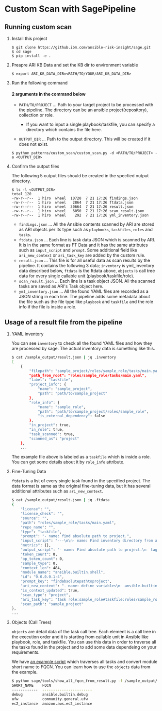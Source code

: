 # Custom Scan with SagePipeline

## Running custom scan

1. Install this project
    ```
    $ git clone https://github.ibm.com/ansible-risk-insight/sage.git
    $ cd sage
    $ pip install -e .
    ```

2. Preapre ARI KB Data and set the KB dir to environment variable
     
    ```
    $ export ARI_KB_DATA_DIR=<PATH/TO/YOUR/ARI_KB_DATA_DIR>
    ```
3. Run the following command

    #### 2 arguments in the command below
    
    - `PATH/TO/PROJECT` ... Path to your target project to be processed with the pipeline. The directory can be an ansible project(repository), collection or role.
      - If you want to input a single playbook/taskfile, you can specify a directory which contains the file here.
    
    - `OUTPUT_DIR` ... Path to the output directory. This will be created if it does not exist.

    ```
    $ python patterns/custom_scan/custom_scan.py -d <PATH/TO/PROJECT> -o <OUTPUT_DIR>
    ```

4. Confirm the output files

    The following 5 output files should be created in the specfied output directory.

    ```
    $ ls -l <OUTPUT_DIR>
    total 120
    -rw-r--r--  1 hiro  wheel  10720  7 21 17:26 findings.json
    -rw-r--r--  1 hiro  wheel   2864  7 21 17:26 ftdata.json
    -rw-r--r--  1 hiro  wheel  30664  7 21 17:26 result.json
    -rw-r--r--  1 hiro  wheel   6050  7 21 17:26 scan_result.json
    -rw-r--r--  1 hiro  wheel    292  7 21 17:26 yml_inventory.json
    ```

    - `findings.json` ... All the Ansible contents scanned by ARI are stored as ARI objects per its type such as `playbooks`, `taskfiles`, `roles` and `tasks`.
    - `ftdata.json` ... Each line is task data JSON which is scanned by ARI. It is in the same format as FT Data and it has the same attributes such as `input_script` and `prompt`. Some additional field like `ari_new_context` or `ari_task_key` are added by the custom rule.
    - `result.json` ... This file is for all useful data as scan results by the pipeline. It contains the following 3 data; `inventory` is yml_inventory data described below, `ftdata` is the ftdata above, `objects` is call tree data for every single callable unit (playbook/taskfile/role).
    - `scan_result.json` ... Each line is a task object JSON. All the scanned tasks are saved as ARI's Task object here.
    - `yml_inventory.json` ... All the found YAML files are recorded as a JSON string in each line. The pipeline adds some metadata about the file such as the file type like `playbook` and `taskfile` and the role info if the file is inside a role.


## Usage of a result file from the pipeline

1. YAML inventory

    You can see `inventory` to check all the found YAML files and how they are processed by sage.
    The actual inventory data is something like this.

    ```bash
    $ cat /sample_output/result.json | jq .inventory
    [
        {
            "filepath": "sample_project/roles/sample_role/tasks/main.yaml",
            "path_from_root": "roles/sample_role/tasks/main.yaml",
            "label": "taskfile",
            "project_info": {
                "name": "sample_project",
                "path": "path/to/sample_project"
            },
            "role_info": {
                "name": "sample_role",
                "path": "path/to/sample_project/roles/sample_role",
                "is_external_dependency": false
            },
            "in_project": true,
            "in_role": true,
            "task_scanned": true,
            "scanned_as": "project"
        },
        ...
    ```
    The example file above is labeled as a `taskfile` which is inside a role. You can get some details about it by `role_info` attribute.

2. Fine-Tuning Data

    `ftdata` is a list of every single task found in the specified project.
    The data format is same as the original fine-tuning data, but it has several additional attributes such as `ari_new_context`.

    ```bash
    $ cat /sample_output/result.json | jq .ftdata
    {
        "license": "",
        "license_check": "",
        "source": "",
        "path": "roles/sample_role/tasks/main.yaml",
        "repo_name": "",
        "type": "taskfile",
        "prompt": "- name: find absolute path to project.",
        "input_script": "---\n\n- name: Find inventory directory from ansible.cfg\n  tags: set_inventory\n  shell: cat {{ ansible_config_file }} | grep 'inventory=' | cut -f2 -d\"=\"\n  register: find_inventory\n",
        "metrics": {},
        "output_script": "- name: Find absolute path to project.\n  tags: set_inventory\n  shell: |\n    set -o pipefail\n    ansible_config=\"{{ ansible_config_file }}\"\n    echo \"${ansible_config%/*}/\"\n  register: find_project\n",
        "token_count": 0,
        "op_token_count": 0,
        "sample_type": 0,
        "context_len": 484,
        "module_name": "ansible.builtin.shell",
        "id": "0.0.0.0.1-4",
        "prompt_key": "findabsolutepathtoproject",
        "ari_new_context": "- name: define variables\n  ansible.builtin.set_fact:\n    find_inventory: '{{ find_inventory }}'\n- name: import role\n  ansible.builtin.import_role:\n    name: sample_role\n- name: import tasks\n  ansible.builtin.import_tasks:\n    file: roles/sample_role/tasks/main.yaml\n- name: Find inventory directory from ansible.cfg\n  tags: set_inventory\n  shell: cat {{ ansible_config_file }} | grep 'inventory=' | cut -f2 -d\"=\"\n  register: find_inventory\n",
        "is_context_updated": true,
        "scan_type": "project",
        "ari_task_key": "task role:sample_role#taskfile:roles/sample_role/tasks/main.yaml#task:[1]",
        "scan_path": "sample_project"
    },
    ...
    ```

3. Objects (Call Trees)

    `objects` are detail data of the task call tree. Each element is a call tree in the execution order and it is starting from callable unit in Ansible like playbook, role, and taskfile. You can use this data in order to traverse all the tasks found in the project and to add some data dependeing on your requirements.

    We have [an example script](../../sage/tools/show_all_fqcn_from_result.py) which traverses all tasks and convert module short name to FQCN.
    You can learn how to use the `objects` data from the example.

    ```bash
    $ python sage/tools/show_all_fqcn_from_result.py -f /sample_output/result.json
    SHORT_NAME    FQCN
    ------------  -----------------------
    debug         ansible.builtin.debug
    ufw           community.general.ufw
    ec2_instance  amazon.aws.ec2_instance
    ```




